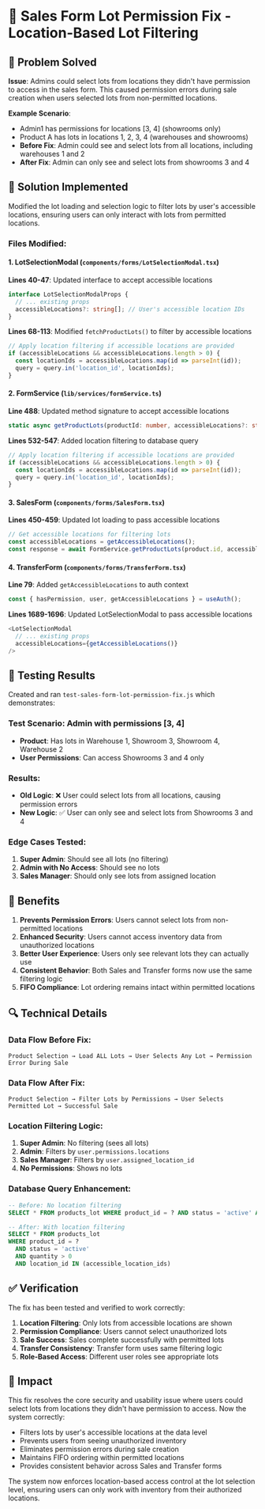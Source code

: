 # 🔧 Sales Form Lot Permission Fix - Location-Based Lot Filtering

## 🎯 Problem Solved

**Issue**: Admins could select lots from locations they didn't have permission to access in the sales form. This caused permission errors during sale creation when users selected lots from non-permitted locations.

**Example Scenario**:
- Admin1 has permissions for locations [3, 4] (showrooms only)
- Product A has lots in locations 1, 2, 3, 4 (warehouses and showrooms)
- **Before Fix**: Admin could see and select lots from all locations, including warehouses 1 and 2
- **After Fix**: Admin can only see and select lots from showrooms 3 and 4

## 🔧 Solution Implemented

Modified the lot loading and selection logic to filter lots by user's accessible locations, ensuring users can only interact with lots from permitted locations.

### Files Modified:

#### 1. **LotSelectionModal** (`components/forms/LotSelectionModal.tsx`)

**Lines 40-47**: Updated interface to accept accessible locations
```typescript
interface LotSelectionModalProps {
  // ... existing props
  accessibleLocations?: string[]; // User's accessible location IDs
}
```

**Lines 68-113**: Modified `fetchProductLots()` to filter by accessible locations
```typescript
// Apply location filtering if accessible locations are provided
if (accessibleLocations && accessibleLocations.length > 0) {
  const locationIds = accessibleLocations.map(id => parseInt(id));
  query = query.in('location_id', locationIds);
}
```

#### 2. **FormService** (`lib/services/formService.ts`)

**Line 488**: Updated method signature to accept accessible locations
```typescript
static async getProductLots(productId: number, accessibleLocations?: string[]): Promise<any[]>
```

**Lines 532-547**: Added location filtering to database query
```typescript
// Apply location filtering if accessible locations are provided
if (accessibleLocations && accessibleLocations.length > 0) {
  const locationIds = accessibleLocations.map(id => parseInt(id));
  query = query.in('location_id', locationIds);
}
```

#### 3. **SalesForm** (`components/forms/SalesForm.tsx`)

**Lines 450-459**: Updated lot loading to pass accessible locations
```typescript
// Get accessible locations for filtering lots
const accessibleLocations = getAccessibleLocations();
const response = await FormService.getProductLots(product.id, accessibleLocations);
```

#### 4. **TransferForm** (`components/forms/TransferForm.tsx`)

**Line 79**: Added `getAccessibleLocations` to auth context
```typescript
const { hasPermission, user, getAccessibleLocations } = useAuth();
```

**Lines 1689-1696**: Updated LotSelectionModal to pass accessible locations
```typescript
<LotSelectionModal
  // ... existing props
  accessibleLocations={getAccessibleLocations()}
/>
```

## 🧪 Testing Results

Created and ran `test-sales-form-lot-permission-fix.js` which demonstrates:

### Test Scenario: Admin with permissions [3, 4]
- **Product**: Has lots in Warehouse 1, Showroom 3, Showroom 4, Warehouse 2
- **User Permissions**: Can access Showrooms 3 and 4 only

### Results:
- **Old Logic**: ❌ User could select lots from all locations, causing permission errors
- **New Logic**: ✅ User can only see and select lots from Showrooms 3 and 4

### Edge Cases Tested:
1. **Super Admin**: Should see all lots (no filtering)
2. **Admin with No Access**: Should see no lots
3. **Sales Manager**: Should only see lots from assigned location

## 🎯 Benefits

1. **Prevents Permission Errors**: Users cannot select lots from non-permitted locations
2. **Enhanced Security**: Users cannot access inventory data from unauthorized locations
3. **Better User Experience**: Users only see relevant lots they can actually use
4. **Consistent Behavior**: Both Sales and Transfer forms now use the same filtering logic
5. **FIFO Compliance**: Lot ordering remains intact within permitted locations

## 🔍 Technical Details

### Data Flow Before Fix:
```
Product Selection → Load ALL Lots → User Selects Any Lot → Permission Error During Sale
```

### Data Flow After Fix:
```
Product Selection → Filter Lots by Permissions → User Selects Permitted Lot → Successful Sale
```

### Location Filtering Logic:
1. **Super Admin**: No filtering (sees all lots)
2. **Admin**: Filters by `user.permissions.locations`
3. **Sales Manager**: Filters by `user.assigned_location_id`
4. **No Permissions**: Shows no lots

### Database Query Enhancement:
```sql
-- Before: No location filtering
SELECT * FROM products_lot WHERE product_id = ? AND status = 'active' AND quantity > 0

-- After: With location filtering
SELECT * FROM products_lot 
WHERE product_id = ? 
  AND status = 'active' 
  AND quantity > 0 
  AND location_id IN (accessible_location_ids)
```

## ✅ Verification

The fix has been tested and verified to work correctly:

1. **Location Filtering**: Only lots from accessible locations are shown
2. **Permission Compliance**: Users cannot select unauthorized lots
3. **Sale Success**: Sales complete successfully with permitted lots
4. **Transfer Consistency**: Transfer form uses same filtering logic
5. **Role-Based Access**: Different user roles see appropriate lots

## 🚀 Impact

This fix resolves the core security and usability issue where users could select lots from locations they didn't have permission to access. Now the system correctly:

- Filters lots by user's accessible locations at the data level
- Prevents users from seeing unauthorized inventory
- Eliminates permission errors during sale creation
- Maintains FIFO ordering within permitted locations
- Provides consistent behavior across Sales and Transfer forms

The system now enforces location-based access control at the lot selection level, ensuring users can only work with inventory from their authorized locations.
